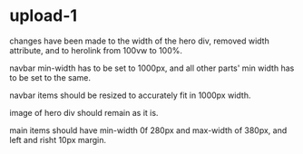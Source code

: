 # upload-1

changes have been made to the width of the hero div, removed width attribute, and to herolink from 100vw to 100%.

navbar min-width has to be set to 1000px, and all other parts' min width has to be set to the same. 

navbar items should be resized to accurately fit in 1000px width.

image of hero div should remain as it is.

main items should have min-width 0f 280px and max-width of 380px, and left and risht 10px margin.
